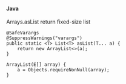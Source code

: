 #### Java #####

Arrays.asList return fixed-size list

    @SafeVarargs
    @SuppressWarnings("varargs")
    public static <T> List<T> asList(T... a) {
        return new ArrayList<>(a);
    }

    ArrayList(E[] array) {
        a = Objects.requireNonNull(array);
    }



